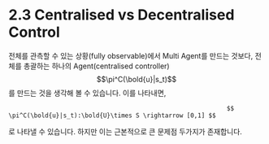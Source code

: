 # 2.3 Centralised vs Decentralised Control

전체를 관측할 수 있는 상황\(fully observable\)에서 Multi Agent를 만드는 것보다, 전체를 총괄하는 하나의 Agent\(centralised controller\) $$\pi^C(\bold{u}|s_t)$$를 만드는 것을 생각해 볼 수 있습니다. 이를 나타내면, 

                                                                $$ \pi^C(\bold{u}|s_t):\bold{U}\times S \rightarrow [0,1] $$

로 나타낼 수 있습니다. 하지만 이는 근본적으로 큰 문제점 두가지가 존재합니다.

